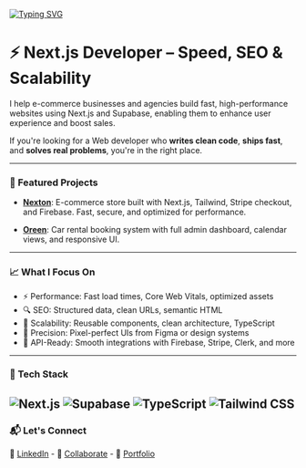 [![Typing SVG](https://readme-typing-svg.herokuapp.com?font=Quicksand&weight=800&size=36&pause=1000&color=1E90FF&background=050A1000&multiline=true&width=600&lines=Hello+There%F0%9F%91%8B%F0%9F%8F%BC%2C+Im+Mohamed)](https://git.io/typing-svg)

# ⚡ Next.js Developer – Speed, SEO & Scalability

I help e-commerce businesses and agencies build fast, high-performance websites using Next.js and Supabase, enabling them to enhance user experience and boost sales.

If you're looking for a Web developer who **writes clean code**, **ships fast**, and **solves real problems**, you're in the right place.

---

### 🚀 Featured Projects

- **[Nexton](https://nexton.molaraiche.com/)**: E-commerce store built with Next.js, Tailwind, Stripe checkout, and Firebase. Fast, secure, and optimized for performance.

- **[Oreen](https://oreen.molaraiche.com/)**: Car rental booking system with full admin dashboard, calendar views, and responsive UI.
  
---

### 📈 What I Focus On

- ⚡ Performance: Fast load times, Core Web Vitals, optimized assets  
- 🔍 SEO: Structured data, clean URLs, semantic HTML  
- 🧱 Scalability: Reusable components, clean architecture, TypeScript  
- 🎯 Precision: Pixel-perfect UIs from Figma or design systems  
- 🔗 API-Ready: Smooth integrations with Firebase, Stripe, Clerk, and more

---

### 🧰 Tech Stack

![Next.js](https://img.shields.io/badge/-Next.js-000000?style=flat&logo=next.js&logoColor=fff)  ![Supabase](https://img.shields.io/badge/-supabase-297251?style=flat&logo=supabase&logoColor=fff) ![TypeScript](https://img.shields.io/badge/-TypeScript-3178C6?style=flat&logo=typescript&logoColor=fff)  ![Tailwind CSS](https://img.shields.io/badge/-TailwindCSS-38B2AC?style=flat&logo=tailwind-css&logoColor=fff)  
---

### 📬 Let's Connect

🔗 [LinkedIn](https://www.linkedin.com/in/mohamedlaraiche/) - 📧 [Collaborate](mailto:laraichemohamed@gmail.com) - 🎨 [Portfolio](https://www.molaraiche.com/)
